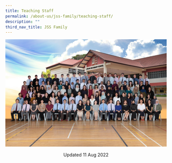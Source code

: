 ```yaml
---
title: Teaching Staff
permalink: /about-us/jss-family/teaching-staff/
description: ""
third_nav_title: JSS Family
---
```

![](/images/Staff%202022%201.jpg)

<center> Updated 11 Aug 2022 </center> 